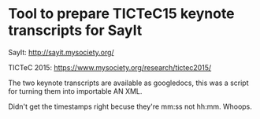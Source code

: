 Tool to prepare TICTeC15 keynote transcripts for SayIt
=============

SayIt: http://sayit.mysociety.org/

TICTeC 2015: https://www.mysociety.org/research/tictec2015/ 
 
The two keynote transcripts are available as googledocs, this
was a script for turning them into importable AN XML.

Didn't get the timestamps right becuse they're mm:ss not hh:mm. Whoops.
